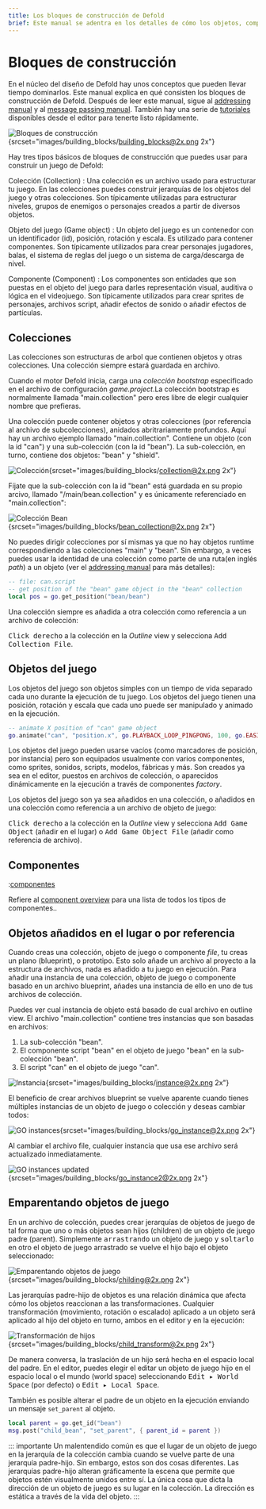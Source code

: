 ```yaml
---
title: Los bloques de construcción de Defold
brief: Este manual se adentra en los detalles de cómo los objetos, componentes y colecciones del juego funcionan.
---
```


#  Bloques de construcción

En el núcleo del diseño de Defold hay unos conceptos que pueden llevar tiempo dominarlos. Este manual explica en qué consisten los bloques de construcción de Defold. Después de leer este manual, sigue al [addressing manual](/manuals/addressing) y al [message passing manual](/manuals/message-passing). También hay una serie de [tutoriales](/tutorials/getting-started) disponibles desde el editor para tenerte listo rápidamente.

![Bloques de construcción](images/building_blocks/building_blocks.png){srcset="images/building_blocks/building_blocks@2x.png 2x"}

Hay tres tipos básicos de bloques de construcción que puedes usar para construir un juego de Defold:

Colección (Collection)
: Una colección es un archivo usado para estructurar tu juego. En las colecciones puedes construir jerarquías de los objetos del juego y otras colecciones. Son típicamente utilizadas para estructurar niveles, grupos de enemigos o personajes creados a partir de diversos objetos.

Objeto del juego (Game object)
: Un objeto del juego es un contenedor con un identificador (id), posición, rotación y escala. Es utilizado para contener componentes. Son típicamente utilizados para crear personajes jugadores, balas, el sistema de reglas del juego o un sistema de carga/descarga de nivel.

Componente (Component)
: Los componentes son entidades que son puestas en el objeto del juego para darles representación visual, auditiva o lógica en el videojuego. Son típicamente utilizados para crear sprites de personajes, archivos script, añadir efectos de sonido o añadir efectos de partículas.

## Colecciones

Las colecciones son estructuras de arbol que contienen objetos y otras colecciones. Una colección siempre estará guardada en archivo.

Cuando el motor Defold inicia, carga una _colección bootstrap_ especificado en el archivo de configuración *game.project*.La colección bootstrap es normalmente llamada "main.collection" pero eres libre de elegir cualquier nombre que prefieras.

Una colección puede contener objetos y otras colecciones (por referencia al archivo de subcolecciones), anidados abritrariamente profundos. Aquí hay un archivo ejemplo llamado "main.collection". Contiene un objeto (con la id "can") y una sub-colección (con la id "bean"). La sub-colección, en turno, contiene dos objetos: "bean" y "shield".

![Colección](images/building_blocks/collection.png){srcset="images/building_blocks/collection@2x.png 2x"}

Fíjate que la sub-colección con la id "bean" está guardada en su propio arcivo, llamado "/main/bean.collection" y es únicamente referenciado en "main.collection":

![Colección Bean](images/building_blocks/bean_collection.png){srcset="images/building_blocks/bean_collection@2x.png 2x"}

No puedes dirigir colecciones por sí mismas ya que no hay objetos runtime correspondiendo a las colecciones "main" y "bean". Sin embargo, a veces puedes usar la identidad de una colección como parte de una ruta(en inglés _path_) a un objeto (ver el [addressing manual](/manuals/addressing) para más detalles):

```lua
-- file: can.script
-- get position of the "bean" game object in the "bean" collection
local pos = go.get_position("bean/bean")
```

Una colección siempre es añadida a otra colección como referencia a un archivo de colección:

<kbd>Click derecho</kbd> a la colección en la *Outline* view y selecciona <kbd>Add Collection File</kbd>.

## Objetos del juego

Los objetos del juego son objetos simples con un tiempo de vida separado cada uno durante la ejecución de tu juego. Los objetos del juego tienen una posición, rotación y escala que cada uno puede ser manipulado y animado en la ejecución.

```lua
-- animate X position of "can" game object
go.animate("can", "position.x", go.PLAYBACK_LOOP_PINGPONG, 100, go.EASING_LINEAR, 1.0)
```

Los objetos del juego pueden usarse vacíos (como marcadores de posición, por instancia) pero son equipados usualmente con varios componentes, como sprites, sonidos, scripts, modelos, fábricas y más. Son creados ya sea en el editor, puestos en archivos de colección, o aparecidos dinámicamente en la ejecución a través de componentes _factory_.

Los objetos del juego son ya sea añadidos en una colección, o añadidos en una colección como referencia a un archivo de objeto de juego:

<kbd>Click derecho</kbd> a la colección en la *Outline* view y selecciona <kbd>Add Game Object</kbd> (añadir en el lugar) o <kbd>Add Game Object File</kbd> (añadir como referencia de archivo).


## Componentes

:[componentes](../shared/components.md)

Refiere al [component overview](/manuals/components/) para una lista de todos los tipos de componentes..

## Objetos añadidos en el lugar o por referencia

Cuando creas una colección, objeto de juego o componente _file_, tu creas un plano (blueprint), o prototipo. Esto solo añade un archivo al proyecto a la estructura de archivos, nada es añadido a tu juego en ejecución. Para añadir una instancia de una colección, objeto de juego o componente basado en un archivo blueprint, añades una instancia de ello en uno de tus archivos de colección.

Puedes ver cual instancia de objeto está basado de cual archivo en outline view. El archivo "main.collection" contiene tres instancias que son basadas en archivos:

1. La sub-colección "bean".
2. El componente script "bean" en el objeto de juego "bean" en la sub-colección "bean".
3. El script "can" en el objeto de juego "can".

![Instancia](images/building_blocks/instance.png){srcset="images/building_blocks/instance@2x.png 2x"}

El beneficio de crear archivos blueprint se vuelve aparente cuando tienes múltiples instancias de un objeto de juego o colección y deseas cambiar todos:

![GO instances](images/building_blocks/go_instance.png){srcset="images/building_blocks/go_instance@2x.png 2x"}

Al cambiar el archivo file, cualquier instancia que usa ese archivo será actualizado inmediatamente.

![GO instances updated](images/building_blocks/go_instance2.png){srcset="images/building_blocks/go_instance2@2x.png 2x"}

## Emparentando objetos de juego

En un archivo de colección, puedes crear jerarquías de objetos de juego de tal forma que uno o más objetos sean hijos (children) de un objeto de juego padre (parent). Simplemente <kbd>arrastrando</kbd> un objeto de juego y <kbd>soltarlo</kbd> en otro el objeto de juego arrastrado se vuelve el hijo bajo el objeto seleccionado:

![Emparentando objetos de juego](images/building_blocks/childing.png){srcset="images/building_blocks/childing@2x.png 2x"}

Las jerarquías padre-hijo de objetos es una relación dinámica que afecta cómo los objetos reaccionan a las transformaciones. Cualquier transformación (movimiento, rotación o escalado) aplicado a un objeto será aplicado al hijo del objeto en turno, ambos en el editor y en la ejecución:

![Transformación de hijos](images/building_blocks/child_transform.png){srcset="images/building_blocks/child_transform@2x.png 2x"}

De manera conversa, la traslación de un hijo será hecha en el espacio local del padre. En el editor, puedes elegir el editar un objeto de juego hijo en el espacio local o el mundo (world space) seleccionando <kbd>Edit ▸ World Space</kbd> (por defecto) o <kbd>Edit ▸ Local Space</kbd>.

También es posible alterar el padre de un objeto en la ejecución enviando un mensaje `set_parent` al objeto.

```lua
local parent = go.get_id("bean")
msg.post("child_bean", "set_parent", { parent_id = parent })
```

::: importante
Un malentendido común es que el lugar de un objeto de juego en la jerarquía de la colección cambia cuando se vuelve parte de una jerarquía padre-hijo. Sin embargo, estos son dos cosas diferentes. Las jerarquías padre-hijo alteran gráficamente la escena que permite que objetos estén visualmente unidos entre sí. La única cosa que dicta la dirección de un objeto de juego es su lugar en la colección. La dirección es estática a través de la vida del objeto.
:::
